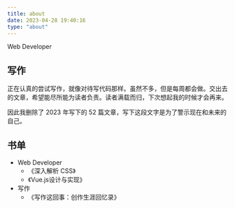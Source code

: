 ```yaml
---
title: about
date: 2023-04-28 19:40:16
type: "about"
---
```


Web Developer

## 写作

正在认真的尝试写作，就像对待写代码那样。虽然不多，但是每周都会做。交出去的文章，希望能尽所能为读者负责。读者满载而归，下次想起我的时候才会再来。

因此我删除了 2023 年写下的 52 篇文章，写下这段文字是为了警示现在和未来的自己。

## 书单

- Web Developer
  - 《深入解析 CSS》
  - 《Vue.js设计与实现》
- 写作
  - 《写作这回事：创作生涯回忆录》